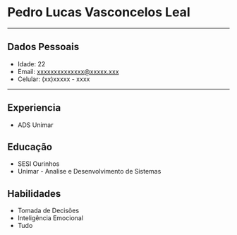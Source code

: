  # Pedro Lucas Vasconcelos Leal

  ---


  ## Dados Pessoais

  - Idade: 22
  - Email: xxxxxxxxxxxxxx@xxxxx.xxx
  - Celular: (xx)xxxxx - xxxx

---

  ## Experiencia

  - ADS Unimar


## Educação

  - SESI Ourinhos
  - Unimar - Analise e Desenvolvimento de Sistemas

## Habilidades

  - Tomada de Decisões
  - Inteligência Emocional
  - Tudo

  


